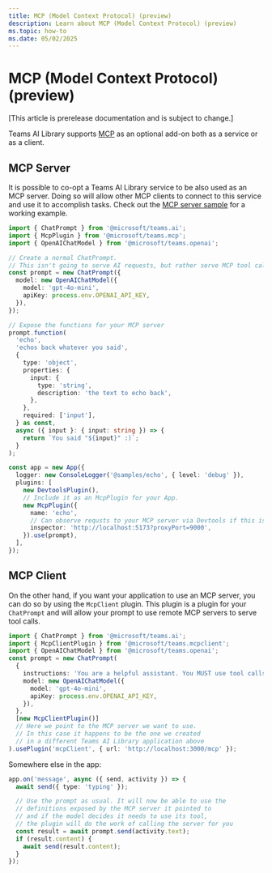 ```yaml
---
title: MCP (Model Context Protocol) (preview)
description: Learn about MCP (Model Context Protocol) (preview)
ms.topic: how-to
ms.date: 05/02/2025
---
```


# MCP (Model Context Protocol) (preview)

[This article is prerelease documentation and is subject to change.]

Teams AI Library supports [MCP](https://modelcontextprotocol.io/introduction) as an optional add-on both as a service or as a client.

## MCP Server

It is possible to co-opt a Teams AI Library service to be also used as an MCP server. Doing so will allow other MCP clients to connect to this service and use it to accomplish tasks. Check out the [MCP server sample](https://github.com/microsoft/teams.ts/tree/main/samples/mcp) for a working example.

```typescript
import { ChatPrompt } from '@microsoft/teams.ai';
import { McpPlugin } from '@microsoft/teams.mcp';
import { OpenAIChatModel } from '@microsoft/teams.openai';

// Create a normal ChatPrompt.
// This isn't going to serve AI requests, but rather serve MCP tool calls
const prompt = new ChatPrompt({
  model: new OpenAIChatModel({
    model: 'gpt-4o-mini',
    apiKey: process.env.OPENAI_API_KEY,
  }),
});

// Expose the functions for your MCP server
prompt.function(
  'echo',
  'echos back whatever you said',
  {
    type: 'object',
    properties: {
      input: {
        type: 'string',
        description: 'the text to echo back',
      },
    },
    required: ['input'],
  } as const,
  async ({ input }: { input: string }) => {
    return `You said "${input}" :)`;
  }
);

const app = new App({
  logger: new ConsoleLogger('@samples/echo', { level: 'debug' }),
  plugins: [
    new DevtoolsPlugin(),
    // Include it as an McpPlugin for your App.
    new McpPlugin({
      name: 'echo',
      // Can observe requsts to your MCP server via Devtools if this is passed in.
      inspector: 'http://localhost:5173?proxyPort=9000',
    }).use(prompt),
  ],
});
```

## MCP Client

On the other hand, if you want your application to use an MCP server, you can do so by using the `McpClient` plugin. This plugin is a plugin for your `ChatPrompt` and will allow your prompt to use remote MCP servers to serve tool calls.

```typescript
import { ChatPrompt } from '@microsoft/teams.ai';
import { McpClientPlugin } from '@microsoft/teams.mcpclient';
import { OpenAIChatModel } from '@microsoft/teams.openai';
const prompt = new ChatPrompt(
  {
    instructions: 'You are a helpful assistant. You MUST use tool calls to do all your work.',
    model: new OpenAIChatModel({
      model: 'gpt-4o-mini',
      apiKey: process.env.OPENAI_API_KEY,
    }),
  },
  [new McpClientPlugin()]
  // Here we point to the MCP server we want to use.
  // In this case it happens to be the one we created
  // in a different Teams AI Library application above
).usePlugin('mcpClient', { url: 'http://localhost:3000/mcp' });
```

Somewhere else in the app:

```typescript
app.on('message', async ({ send, activity }) => {
  await send({ type: 'typing' });

  // Use the prompt as usual. It will now be able to use the
  // definitions exposed by the MCP server it pointed to
  // and if the model decides it needs to use its tool,
  // the plugin will do the work of calling the server for you
  const result = await prompt.send(activity.text);
  if (result.content) {
    await send(result.content);
  }
});
```